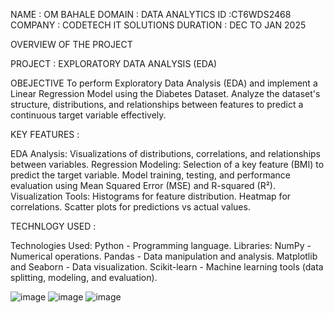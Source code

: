 NAME : OM BAHALE 
DOMAIN : DATA ANALYTICS
ID  :CT6WDS2468
COMPANY : CODETECH IT SOLUTIONS
DURATION : DEC TO JAN 2025

OVERVIEW OF THE PROJECT 

PROJECT : EXPLORATORY DATA ANALYSIS (EDA)

OBEJECTIVE 
 To perform Exploratory Data Analysis (EDA) and implement a Linear Regression Model using the Diabetes Dataset. Analyze the dataset's structure, distributions, and relationships between features to predict a continuous target variable effectively.
 
 KEY FEATURES :
  
  EDA Analysis:
    Visualizations of distributions, correlations, and relationships between variables.
Regression Modeling:
    Selection of a key feature (BMI) to predict the target variable.
    Model training, testing, and performance evaluation using Mean Squared Error (MSE) and R-squared (R²).
Visualization Tools:
   Histograms for feature distribution.
   Heatmap for correlations.
   Scatter plots for predictions vs actual values.


 TECHNLOGY USED :
 
 Technologies Used:
   Python - Programming language.
   Libraries:
   NumPy - Numerical operations.
   Pandas - Data manipulation and analysis.
   Matplotlib and Seaborn - Data visualization.
   Scikit-learn - Machine learning tools (data splitting, modeling, and evaluation).

   ![image](https://github.com/user-attachments/assets/5c6a3f9d-e119-4f5c-a4c8-7bbc55829fc9)
   ![image](https://github.com/user-attachments/assets/cba2a257-831d-47fc-b0c0-673fd6991e68)
   ![image](https://github.com/user-attachments/assets/d6b0959c-3f5d-45e1-9e54-dd24da34a0f8)


